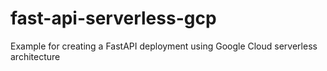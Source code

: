 # fast-api-serverless-gcp
Example for creating a FastAPI deployment using Google Cloud serverless architecture

